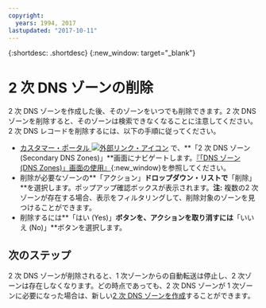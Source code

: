 ```yaml
---
copyright:
  years: 1994, 2017
lastupdated: "2017-10-11"
---
```


{:shortdesc: .shortdesc}
{:new_window: target="_blank"}

# 2 次 DNS ゾーンの削除

2 次 DNS ゾーンを作成した後、そのゾーンをいつでも削除できます。2 次 DNS ゾーンを削除すると、そのゾーンは検索できなくなることに注意してください。2 次 DNS レコードを削除するには、以下の手順に従ってください。

 * [カスタマー・ポータル ![外部リンク・アイコン](../../icons/launch-glyph.svg "外部リンク・アイコン")](https://control.softlayer.com/) で、**「2 次 DNS ゾーン (Secondary DNS Zones)」**画面にナビゲートします。[『「DNS ゾーン (DNS Zones)」画面の使用』](use-dns-zones-screen.html){:new_window}を参照してください。
* 削除が必要なゾーンの**「アクション」**ドロップダウン・リストで**「削除」**を選択します。ポップアップ確認ボックスが表示されます。**注:** 複数の2 次ゾーンが存在する場合、表示をフィルタリングして、削除対象のゾーンを見つけることができます。
* 削除するには**「はい (Yes)」**ボタンを、アクションを取り消すには**「いいえ (No)」**ボタンを選択します。

## 次のステップ

2 次 DNS ゾーンが削除されると、1 次ゾーンからの自動転送は停止し、2 次ゾーンは存在しなくなります。どの時点であっても、2 次 DNS ゾーンが 1 次ゾーンに必要になった場合は、新しい[2 次 DNS ゾーンを作成](add-secondary-dns-zone.html)することができます。
